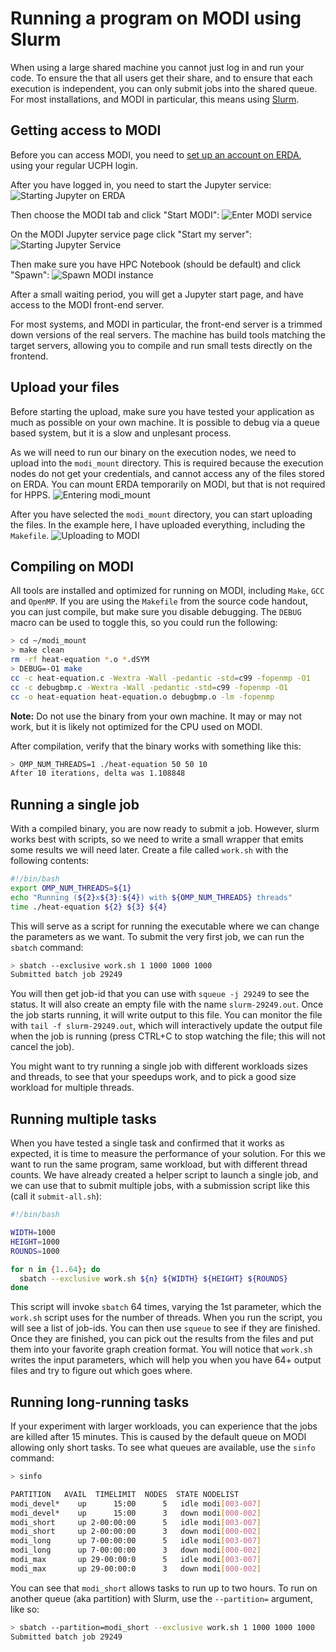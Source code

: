 # Running a program on MODI using Slurm

When using a large shared machine you cannot just log in and run your code. To ensure the that all users get their share, and to ensure that each execution is independent, you can only submit jobs into the shared queue. For most installations, and MODI in particular, this means using [Slurm](https://slurm.schedmd.com/overview.html).

## Getting access to MODI

Before you can access MODI, you need to [set up an account on ERDA](https://erda.ku.dk), using your regular UCPH login.

After you have logged in, you need to start the Jupyter service:
![Starting Jupyter on ERDA](screen-01.png "Starting Jupyter on ERDA")

Then choose the MODI tab and click "Start MODI":
![Enter MODI service](screen-02.png "Enter MODI service")

On the MODI Jupyter service page click "Start my server":
![Starting Jupyter Service](screen-03.png "Starting MODI service on ERDA")

Then make sure you have HPC Notebook (should be default) and click "Spawn":
![Spawn MODI instance](screen-04.png "Spawn MODI instance on ERDA")

After a small waiting period, you will get a Jupyter start page, and have access to the MODI front-end server.

For most systems, and MODI in particular, the front-end server is a trimmed down versions of the real servers. The machine has build tools matching the target servers, allowing you to compile and run small tests directly on the frontend.

## Upload your files

Before starting the upload, make sure you have tested your application as much as possible on your own machine. It is possible to debug via a queue based system, but it is a slow and unplesant process.

As we will need to run our binary on the execution nodes, we need to upload into the `modi_mount` directory. This is required because the execution nodes do not get your credentials, and cannot access any of the files stored on ERDA. You can mount ERDA temporarily on MODI, but that is not required for HPPS.
![Entering modi_mount](screen-05.png "Entering the modi_mount directory")

After you have selected the `modi_mount` directory, you can start uploading the files. In the example here, I have uploaded everything, including the `Makefile`. 
![Uploading to MODI](screen-06.png "Uploading files to MODI")

## Compiling on MODI

All tools are installed and optimized for running on MODI, including `Make`, `GCC` and `OpenMP`. If you are using the `Makefile` from the source code handout, you can just compile, but make sure you disable debugging. The `DEBUG` macro can be used to toggle this, so you could run the following:

```bash
> cd ~/modi_mount
> make clean
rm -rf heat-equation *.o *.dSYM
> DEBUG=-O1 make
cc -c heat-equation.c -Wextra -Wall -pedantic -std=c99 -fopenmp -O1
cc -c debugbmp.c -Wextra -Wall -pedantic -std=c99 -fopenmp -O1
cc -o heat-equation heat-equation.o debugbmp.o -lm -fopenmp
```

**Note:** Do not use the binary from your own machine. It may or may not work, but it is likely not optimized for the CPU used on MODI.

After compilation, verify that the binary works with something like this:
```bash
> OMP_NUM_THREADS=1 ./heat-equation 50 50 10
After 10 iterations, delta was 1.108848
```

## Running a single job

With a compiled binary, you are now ready to submit a job. However, slurm works best with scripts, so we need to write a small wrapper that emits some results we will need later. Create a file called `work.sh` with the following contents:
```bash
#!/bin/bash
export OMP_NUM_THREADS=${1}
echo "Running (${2}x${3}:${4}) with ${OMP_NUM_THREADS} threads"
time ./heat-equation ${2} ${3} ${4}
```

This will serve as a script for running the executable where we can change the parameters as we want. To submit the very first job, we can run the `sbatch` command:
```bash
> sbatch --exclusive work.sh 1 1000 1000 1000
Submitted batch job 29249
```

You will then get job-id that you can use with `squeue -j 29249` to see the status. It will also create an empty file with the name `slurm-29249.out`. Once the job starts running, it will write output to this file. You can monitor the file with `tail -f slurm-29249.out`, which will interactively update the output file when the job is running (press CTRL+C to stop watching the file; this will not cancel the job).

You might want to try running a single job with different workloads sizes and threads, to see that your speedups work, and to pick a good size workload for multiple threads.

## Running multiple tasks

When you have tested a single task and confirmed that it works as expected, it is time to measure the performance of your solution. For this we want to run the same program, same workload, but with different thread counts. We have already created a helper script to launch a single job, and we can use that to submit multiple jobs, with a submission script like this (call it `submit-all.sh`):

```bash
#!/bin/bash

WIDTH=1000
HEIGHT=1000
ROUNDS=1000

for n in {1..64}; do
  sbatch --exclusive work.sh ${n} ${WIDTH} ${HEIGHT} ${ROUNDS}
done
```

This script will invoke `sbatch` 64 times, varying the 1st parameter, which the `work.sh` script uses for the number of threads. When you run the script, you will see a list of job-ids. You can then use `squeue` to see if they are finished. Once they are finished, you can pick out the results from the files and put them into your favorite graph creation format. You will notice that `work.sh` writes the input parameters, which will help you when you have 64+ output files and try to figure out which goes where.

## Running long-running tasks

If your experiment with larger workloads, you can experience that the jobs are killed after 15 minutes. This is caused by the default queue on MODI allowing only short tasks. To see what queues are available, use the `sinfo` command:

```bash
> sinfo

PARTITION   AVAIL  TIMELIMIT  NODES  STATE NODELIST
modi_devel*    up      15:00      5   idle modi[003-007]
modi_devel*    up      15:00      3   down modi[000-002]
modi_short     up 2-00:00:00      5   idle modi[003-007]
modi_short     up 2-00:00:00      3   down modi[000-002]
modi_long      up 7-00:00:00      5   idle modi[003-007]
modi_long      up 7-00:00:00      3   down modi[000-002]
modi_max       up 29-00:00:0      5   idle modi[003-007]
modi_max       up 29-00:00:0      3   down modi[000-002]
```

You can see that `modi_short` allows tasks to run up to two hours. To run on another queue (aka partition) with Slurm, use the `--partition=` argument, like so:
```bash
> sbatch --partition=modi_short --exclusive work.sh 1 1000 1000 1000
Submitted batch job 29249
```
